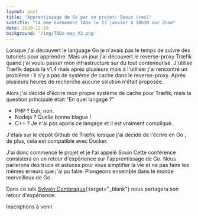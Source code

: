 ```yaml
---
layout: post
title: "Apprentissage de Go par un projet: Souin (rex)"
subtitle: "14 ème événement TADx le 13 janvier à 18h30 sur Zoom"
date: 2020-12-19
background: '/img/TADx-map_V2.png'
---
```

Lorsque j'ai découvert le language Go je n'avais pas le temps de suivre des tutoriels pour apprendre. Mais un jour j'ai découvert le reverse-proxy Træfik quand j'ai voulu passer mon infrastructure sur du tout conteneurisé. J'utilise Træfik depuis la v1.4 mais après plusieurs mois à l'utiliser j'ai rencontré un problème : il n'y a pas de système de cache dans le reverse-proxy. Après plusieurs heures de recherche aucune solution n'était proposée.

Alors j'ai décidé d'écrire mon propre système de cache pour Træfik, mais la question principale était "En quel langage ?"
 - PHP ? Euh, non.
 - Nodejs ? Quelle bonne blague !
 - C++ ? Je n'ai pas appris ce langage et il est vraiment compliqué.

J'étais sur le dépôt Github de Træfik lorsque j'ai décidé de l'écrire en Go ; de plus, cela est compatible avec Docker.

J'ai donc commencé le projet et je l'ai appelé Souin
Cette conférence consistera en un retour d'expérience sur l'apprentissage de Go. Nous parlerons des trucs et astuces pour vous simplifier la vie et ne pas faire les mêmes erreurs que j'ai pu faire. Plongeons ensemble dans le monde merveilleux de Go.

Dans ce talk [Sylvain Combraque](https://devcv.fr/){:target="_blank"} nous partagera son retour d'expérience.

Inscriptions à venir. 

<!--Les inscriptions se passent sur [eventbrite](https://www.eventbrite.fr/e/billets-je-transforme-mon-projet-perso-en-saas-avec-ossbymaif-et-clever-cloud-tadx-130184004863){:target="_blank"}.

⚠️ **Il est nécessaire de vous inscrire via Eventbrite avec une adresse mail valide pour que nous puissions vous envoyer le lien de participation Zoom, la veille de la session.** ⚠️ 
-->
